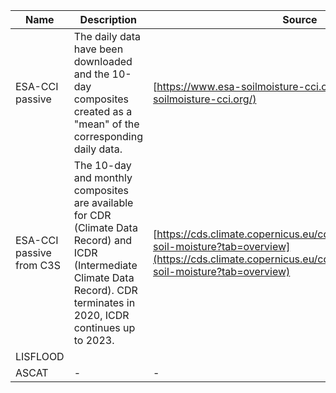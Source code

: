 

| Name| Description| Source|
|-----|------------|-------|
| ESA-CCI passive| The daily data have been downloaded and the 10-day composites created as a "mean" of the corresponding daily data. | [https://www.esa-soilmoisture-cci.org/](https://www.esa-soilmoisture-cci.org/) |
| ESA-CCI passive from C3S | The 10-day and monthly composites are available for CDR (Climate Data Record) and ICDR (Intermediate Climate Data Record). CDR terminates in 2020, ICDR continues up to 2023. | [https://cds.climate.copernicus.eu/cdsapp#!/dataset/satellite-soil-moisture?tab=overview](https://cds.climate.copernicus.eu/cdsapp#!/dataset/satellite-soil-moisture?tab=overview)|
| LISFLOOD | | |
| ASCAT    |-|-|

